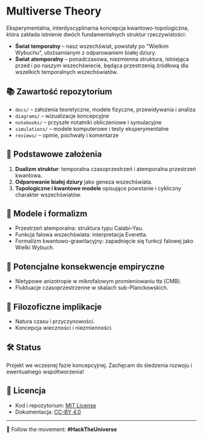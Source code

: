 
# Multiverse Theory

Eksperymentalna, interdyscyplinarna koncepcja kwantowo-topologiczna, która zakłada istnienie dwóch fundamentalnych struktur rzeczywistości:
- **Świat temporalny** – nasz wszechświat, powstały po "Wielkim Wybuchu", utożsamianym z odparowaniem białej dziury.
- **Świat atemporalny** – ponadczasowa, niezmienna struktura, istniejąca przed i po naszym wszechświecie, będąca przestrzenią źródłową dla wszelkich temporalnych wszechświatów.

## 📚 Zawartość repozytorium

- `docs/` – założenia teoretyczne, modele fizyczne, przewidywania i analiza
- `diagrams/` – wizualizacje koncepcyjne
- `notebooks/` – przyszłe notatniki obliczeniowe i symulacyjne
- `simulations/` – modele komputerowe i testy eksperymentalne
- `reviews/` – opinie, pochwały i komentarze

## 🔬 Podstawowe założenia

1. **Dualizm struktur**: temporalna czasoprzestrzeń i atemporalna przestrzeń kwantowa.
2. **Odparowanie białej dziury** jako geneza wszechświata.
3. **Topologiczne i kwantowe modele** opisujące powstanie i cykliczny charakter wszechświatów.

## 📐 Modele i formalizm

- Przestrzeń atemporalna: struktura typu Calabi–Yau.
- Funkcja falowa wszechświata: interpretacja Everetta.
- Formalizm kwantowo-grawitacyjny: zapadnięcie się funkcji falowej jako Wielki Wybuch.

## 🔭 Potencjalne konsekwencje empiryczne

- Nietypowe anizotropie w mikrofalowym promieniowaniu tła (CMB).
- Fluktuacje czasoprzestrzenne w skalach sub-Planckowskich.

## 🧠 Filozoficzne implikacje

- Natura czasu i przyczynowości.
- Koncepcja wieczności i niezmienności.

## 🛠️ Status

Projekt we wczesnej fazie koncepcyjnej. Zachęcam do śledzenia rozwoju i ewentualnego współtworzenia!

## 🧾 Licencja

- Kod i repozytorium: [MIT License](./LICENSE)
- Dokumentacja: [CC-BY 4.0](./docs/CC-BY-4.0.md)


---

📡 Follow the movement: **#HackTheUniverse**

